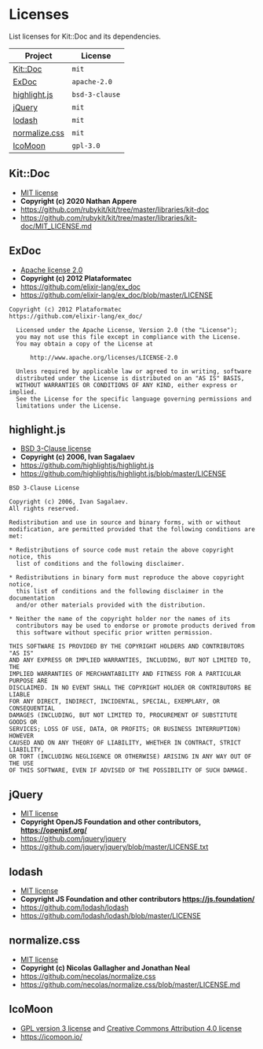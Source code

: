 # Licenses

List licenses for Kit::Doc and its dependencies.

| Project | License |
| ------- | ------- |
| [Kit::Doc](#kitdoc) | `mit` |
| [ExDoc](#exdoc) | `apache-2.0` |
| [highlight.js](#highlightjs) | `bsd-3-clause` |
| [jQuery](#jquery) | `mit` |
| [lodash](#lodash) | `mit` |
| [normalize.css](#normalizecss) | `mit` |
| [IcoMoon](#icomoon) | `gpl-3.0` |

## Kit::Doc
- [MIT license](http://www.opensource.org/licenses/mit-license.php)
- **Copyright (c) 2020 Nathan Appere**
- https://github.com/rubykit/kit/tree/master/libraries/kit-doc
- https://github.com/rubykit/kit/tree/master/libraries/kit-doc/MIT_LICENSE.md

## ExDoc
- [Apache license 2.0](http://www.apache.org/licenses/LICENSE-2.0)
- **Copyright (c) 2012 Plataformatec**
- https://github.com/elixir-lang/ex_doc
- https://github.com/elixir-lang/ex_doc/blob/master/LICENSE

```
Copyright (c) 2012 Plataformatec
https://github.com/elixir-lang/ex_doc/

  Licensed under the Apache License, Version 2.0 (the "License");
  you may not use this file except in compliance with the License.
  You may obtain a copy of the License at

      http://www.apache.org/licenses/LICENSE-2.0

  Unless required by applicable law or agreed to in writing, software
  distributed under the License is distributed on an "AS IS" BASIS,
  WITHOUT WARRANTIES OR CONDITIONS OF ANY KIND, either express or implied.
  See the License for the specific language governing permissions and
  limitations under the License.
```


## highlight.js
- [BSD 3-Clause license](https://opensource.org/licenses/BSD-3-Clause)
- **Copyright (c) 2006, Ivan Sagalaev**
- https://github.com/highlightjs/highlight.js
- https://github.com/highlightjs/highlight.js/blob/master/LICENSE

```
BSD 3-Clause License

Copyright (c) 2006, Ivan Sagalaev.
All rights reserved.

Redistribution and use in source and binary forms, with or without
modification, are permitted provided that the following conditions are met:

* Redistributions of source code must retain the above copyright notice, this
  list of conditions and the following disclaimer.

* Redistributions in binary form must reproduce the above copyright notice,
  this list of conditions and the following disclaimer in the documentation
  and/or other materials provided with the distribution.

* Neither the name of the copyright holder nor the names of its
  contributors may be used to endorse or promote products derived from
  this software without specific prior written permission.

THIS SOFTWARE IS PROVIDED BY THE COPYRIGHT HOLDERS AND CONTRIBUTORS "AS IS"
AND ANY EXPRESS OR IMPLIED WARRANTIES, INCLUDING, BUT NOT LIMITED TO, THE
IMPLIED WARRANTIES OF MERCHANTABILITY AND FITNESS FOR A PARTICULAR PURPOSE ARE
DISCLAIMED. IN NO EVENT SHALL THE COPYRIGHT HOLDER OR CONTRIBUTORS BE LIABLE
FOR ANY DIRECT, INDIRECT, INCIDENTAL, SPECIAL, EXEMPLARY, OR CONSEQUENTIAL
DAMAGES (INCLUDING, BUT NOT LIMITED TO, PROCUREMENT OF SUBSTITUTE GOODS OR
SERVICES; LOSS OF USE, DATA, OR PROFITS; OR BUSINESS INTERRUPTION) HOWEVER
CAUSED AND ON ANY THEORY OF LIABILITY, WHETHER IN CONTRACT, STRICT LIABILITY,
OR TORT (INCLUDING NEGLIGENCE OR OTHERWISE) ARISING IN ANY WAY OUT OF THE USE
OF THIS SOFTWARE, EVEN IF ADVISED OF THE POSSIBILITY OF SUCH DAMAGE.
```

## jQuery
- [MIT license](http://www.opensource.org/licenses/mit-license.php)
- **Copyright OpenJS Foundation and other contributors, https://openjsf.org/**
- https://github.com/jquery/jquery
- https://github.com/jquery/jquery/blob/master/LICENSE.txt

## lodash
- [MIT license](http://www.opensource.org/licenses/mit-license.php)
- **Copyright JS Foundation and other contributors https://js.foundation/**
- https://github.com/lodash/lodash
- https://github.com/lodash/lodash/blob/master/LICENSE

## normalize.css
- [MIT license](http://www.opensource.org/licenses/mit-license.php)
- **Copyright (c) Nicolas Gallagher and Jonathan Neal**
- https://github.com/necolas/normalize.css
- https://github.com/necolas/normalize.css/blob/master/LICENSE.md

## IcoMoon
- [GPL version 3 license](https://www.gnu.org/licenses/gpl.html) and [Creative Commons Attribution 4.0 license](https://creativecommons.org/licenses/by/4.0/)
- https://icomoon.io/
